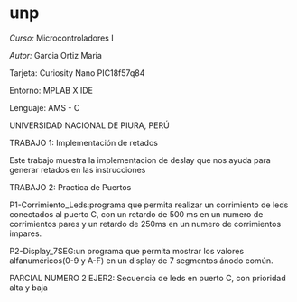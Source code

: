 
# unp

*Curso:* Microcontroladores I

*Autor:* Garcia Ortiz Maria

 Tarjeta: Curiosity Nano PIC18f57q84

Entorno: MPLAB X IDE

Lenguaje: AMS - C

UNIVERSIDAD NACIONAL DE PIURA, PERÚ

TRABAJO 1: Implementación de retados

Este trabajo muestra la implementacion de deslay que nos ayuda para generar retados en las instrucciones

TRABAJO 2: Practica de Puertos

P1-Corrimiento_Leds:programa que permita realizar un corrimiento de leds conectados al puerto C, con un retardo de 500 ms en un numero de corrimientos pares y un retardo de 250ms en un numero de corrimientos impares.

P2-Display_7SEG:un programa que permita mostrar los valores alfanuméricos(0-9 y A-F) en un display de 7 segmentos ánodo común.

PARCIAL NUMERO 2
 EJER2: Secuencia de leds en puerto C, con prioridad alta y baja
